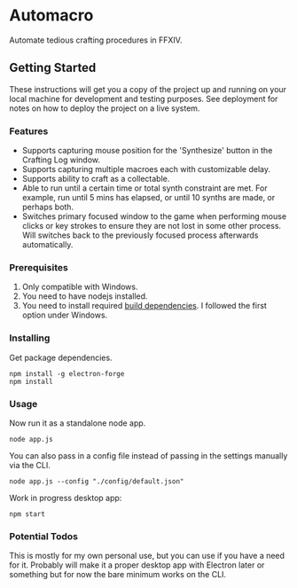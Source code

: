 # Automacro

Automate tedious crafting procedures in FFXIV.

## Getting Started

These instructions will get you a copy of the project up and running on your local machine for development and testing purposes. See deployment for notes on how to deploy the project on a live system.

### Features

* Supports capturing mouse position for the 'Synthesize' button in the Crafting Log window.
* Supports capturing multiple macroes each with customizable delay.
* Supports ability to craft as a collectable.
* Able to run until a certain time or total synth constraint are met. For example, run until 5 mins has elapsed, or until 10 synths are made, or perhaps both.
* Switches primary focused window to the game when performing mouse clicks or key strokes to ensure they are not lost in some other process. Will switches back to the previously focused process afterwards automatically.

### Prerequisites

1. Only compatible with Windows.
2. You need to have nodejs installed.
3. You need to install required [build dependencies](https://github.com/nodejs/node-gyp#installation). I followed the first option under Windows.

### Installing

Get package dependencies.

```
npm install -g electron-forge
npm install
```

### Usage

Now run it as a standalone node app.

```
node app.js
```

You can also pass in a config file instead of passing in the settings manually via the CLI.

```
node app.js --config "./config/default.json"
```

Work in progress desktop app:

```
npm start
```

### Potential Todos

This is mostly for my own personal use, but you can use if you have a need for it. Probably will make it a proper desktop app with Electron later or something but for now the bare minimum works on the CLI.
